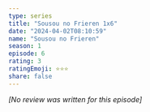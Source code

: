 ```yaml
---
type: series
title: "Sousou no Frieren 1x6"
date: "2024-04-02T08:10:59"
name: "Sousou no Frieren"
season: 1
episode: 6
rating: 3
ratingEmoji: ⭐️⭐️⭐️
share: false
---
```


*[No review was written for this episode]*

